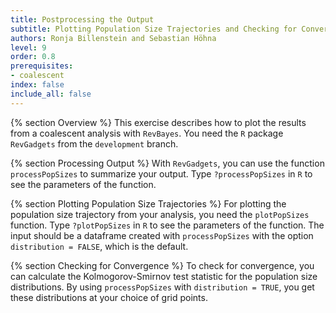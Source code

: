 ```yaml
---
title: Postprocessing the Output
subtitle: Plotting Population Size Trajectories and Checking for Convergence
authors: Ronja Billenstein and Sebastian Höhna
level: 9
order: 0.8
prerequisites:
- coalescent
index: false
include_all: false
---
```


{% section Overview %}
This exercise describes how to plot the results from a coalescent analysis with `RevBayes`.
You need the `R` package `RevGadgets` from the `development` branch.

{% section Processing Output %}
With `RevGadgets`, you can use the function `processPopSizes` to summarize your output.
Type `?processPopSizes` in `R` to see the parameters of the function.

{% section Plotting Population Size Trajectories %}
For plotting the population size trajectory from your analysis, you need the `plotPopSizes` function.
Type `?plotPopSizes` in `R` to see the parameters of the function.
The input should be a dataframe created with `processPopSizes` with the option `distribution = FALSE`, which is the default.

{% section Checking for Convergence %}
To check for convergence, you can calculate the Kolmogorov-Smirnov test statistic for the population size distributions.
By using `processPopSizes` with `distribution = TRUE`, you get these distributions at your choice of grid points.
